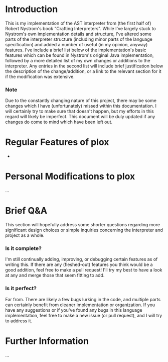 # Introduction
This is my implementation of the AST interpreter from (the first half of) Robert Nystrom's book "Crafting Interpreters". While I've largely stuck to Nystrom's own implementation details and structure, I've altered some parts of the interpreter structure (including minor parts of the language specification) and added a number of useful (in my opinion, anyway) features.
I've include a brief list below of the implementation's basic features which can be found in Nystrom's original Java implementation, followed by a more detailed list of my own changes or additions to the interpreter. Any entries in the second list will include brief justification below the description of the change/addition, or a link to the relevant section for it if the modification was extensive.
### Note
Due to the constantly changing nature of this project, there may be some changes which I have (unfortunately) missed within this documentation. I will certainly try to make sure that doesn't happen, but my efforts in this regard will likely be imperfect. This document will be duly updated if any changes do come to mind which have been left out.

# Regular Features of plox
* 

# Personal Modifications to plox
...

# Brief Q&A
This section will hopefully address some shorter questions regarding more significant design choices or simple inquiries concerning the interpreter and project as a whole.

### Is it complete?
I'm still continually adding, improving, or debugging certain features as of writing this. If there are any (fleshed-out) features you think would be a good addition, feel free to make a pull request! I'll try my best to have a look at any and merge those that seem fitting to add.

### Is it perfect?
Far from. There are likely a few bugs lurking in the code, and multiple parts can certainly benefit from cleaner implementation or organization. If you have any suggestions or if you've found any bugs in this language implementation, feel free to make a new issue (or pull request), and I will try to address it.

# Further Information
...